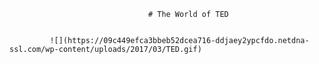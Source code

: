                                    # The World of TED


             ![](https://09c449efca3bbeb52dcea716-ddjaey2ypcfdo.netdna-ssl.com/wp-content/uploads/2017/03/TED.gif)
